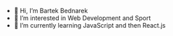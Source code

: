 - 👋 Hi, I’m Bartek Bednarek
- 👀 I’m interested in Web Development and Sport
- 🌱 I’m currently learning JavaScript and then React.js
